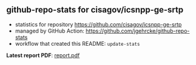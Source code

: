 ## github-repo-stats for cisagov/icsnpp-ge-srtp

- statistics for repository https://github.com/cisagov/icsnpp-ge-srtp
- managed by GitHub Action: https://github.com/jgehrcke/github-repo-stats
- workflow that created this README: `update-stats`

**Latest report PDF**: [report.pdf](https://github.com/idaholab/repository-statistics/raw/main/cisagov/icsnpp-ge-srtp/latest-report/report.pdf)

